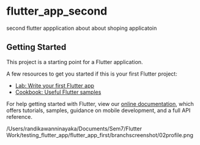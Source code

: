 # flutter_app_second

second flutter appplication about about shoping applicatoin

## Getting Started

This project is a starting point for a Flutter application.

A few resources to get you started if this is your first Flutter project:

- [Lab: Write your first Flutter app](https://flutter.dev/docs/get-started/codelab)
- [Cookbook: Useful Flutter samples](https://flutter.dev/docs/cookbook)

For help getting started with Flutter, view our
[online documentation](https://flutter.dev/docs), which offers tutorials,
samples, guidance on mobile development, and a full API reference.

/Users/randikawanninayaka/Documents/Sem7/Flutter Work/testing_flutter_app/flutter_app_first/branchscreenshot/02profile.png
